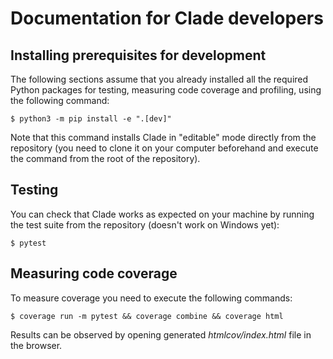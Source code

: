 # Documentation for Clade developers

## Installing prerequisites for development

The following sections assume that you already installed all the required
Python packages for testing, measuring code coverage and profiling, using the
following command:

``` shell
$ python3 -m pip install -e ".[dev]"
```

Note that this command installs Clade in "editable" mode directly from the
repository (you need to clone it on your computer beforehand and execute
the command from the root of the repository).

## Testing

You can check that Clade works as expected on your machine by running
the test suite from the repository (doesn't work on Windows yet):

``` shell
$ pytest
```

## Measuring code coverage

To measure coverage you need to execute the following commands:

``` shell
$ coverage run -m pytest && coverage combine && coverage html
```

Results can be observed by opening generated *htmlcov/index.html* file in the browser.
